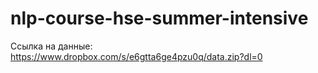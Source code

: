 # nlp-course-hse-summer-intensive

Ссылка на данные: https://www.dropbox.com/s/e6gtta6ge4pzu0q/data.zip?dl=0
